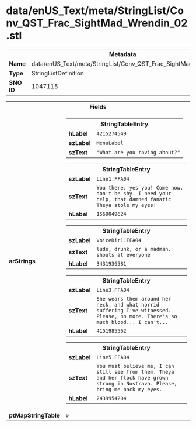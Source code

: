 <h1>data/enUS_Text/meta/StringList/Conv_QST_Frac_SightMad_Wrendin_02.stl</h1><table><tr><th colspan="100%">Metadata</th></tr><tr><td><b>Name</b></td><td>data/enUS_Text/meta/StringList/Conv_QST_Frac_SightMad_Wrendin_02.stl</td></tr><tr><td><b>Type</b></td><td>StringListDefinition</td></tr><tr><td><b>SNO ID</b></td><td>1047115</td></tr></table>

<table><tr><th colspan="100%">Fields</th></tr><tr><td><b>arStrings</b></td><td><table><tr><th colspan="100%">StringTableEntry</th></tr><tr><td><b>hLabel</b></td><td><code>4215274549</code></td></tr><tr><td><b>szLabel</b></td><td><code>MenuLabel</code></td></tr><tr><td><b>szText</b></td><td><code>"What are you raving about?"</code></td></tr></table>


<table><tr><th colspan="100%">StringTableEntry</th></tr><tr><td><b>szLabel</b></td><td><code>Line1.FFA04</code></td></tr><tr><td><b>szText</b></td><td><code>You there, yes you! Come now, don't be shy. I need your help, that damned fanatic Theya stole my eyes!</code></td></tr><tr><td><b>hLabel</b></td><td><code>1569049624</code></td></tr></table>


<table><tr><th colspan="100%">StringTableEntry</th></tr><tr><td><b>szLabel</b></td><td><code>VoiceDir1.FFA04</code></td></tr><tr><td><b>szText</b></td><td><code>lude, drunk, or a madman. shouts at everyone </code></td></tr><tr><td><b>hLabel</b></td><td><code>3431936581</code></td></tr></table>


<table><tr><th colspan="100%">StringTableEntry</th></tr><tr><td><b>szLabel</b></td><td><code>Line3.FFA04</code></td></tr><tr><td><b>szText</b></td><td><code>She wears them around her neck, and what horrid suffering I've witnessed. Please, no more. There's so much blood... I can't...</code></td></tr><tr><td><b>hLabel</b></td><td><code>4151985562</code></td></tr></table>


<table><tr><th colspan="100%">StringTableEntry</th></tr><tr><td><b>szLabel</b></td><td><code>Line5.FFA04</code></td></tr><tr><td><b>szText</b></td><td><code>You must believe me, I can still see from them. Theya and her flock have grown strong in Nostrava. Please, bring me back my eyes.</code></td></tr><tr><td><b>hLabel</b></td><td><code>2439954204</code></td></tr></table>


</td></tr><tr><td><b>ptMapStringTable</b></td><td><code>0</code></td></tr></table>

